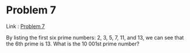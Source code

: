 Problem 7
=======

Link : [Problem 7](http://projecteuler.net/problem=7 "Problem 7")
 
 By listing the first six prime numbers: 2, 3, 5, 7, 11, and 13, we can see that the 6th prime is 13. 
 What is the 10 001st prime number? 

  
